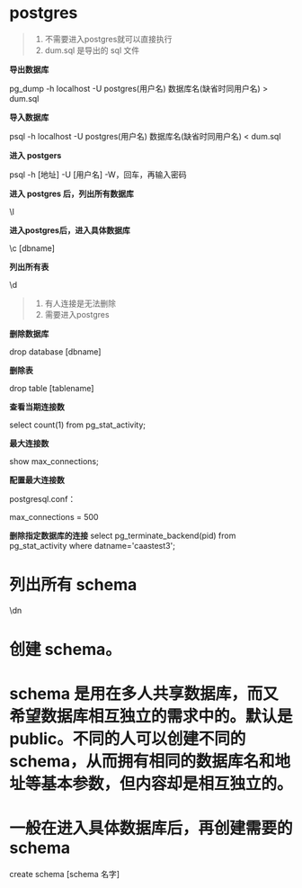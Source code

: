 # postgres

> 1. 不需要进入postgres就可以直接执行
> 2. dum.sql 是导出的 sql 文件

**导出数据库**

pg_dump -h localhost -U postgres(用户名) 数据库名(缺省时同用户名) > dum.sql



**导入数据库**

psql -h localhost -U postgres(用户名)  数据库名(缺省时同用户名) < dum.sql



**进入 postgers**

psql -h [地址] -U [用户名] -W，回车，再输入密码



**进入 postgres 后，列出所有数据库**

\l



**进入postgres后，进入具体数据库**

\c [dbname]



**列出所有表**

\d



> 1. 有人连接是无法删除
> 2. 需要进入postgres

**删除数据库**

drop database [dbname]



**删除表**

drop table [tablename]



**查看当期连接数**

select count(1) from pg_stat_activity;



**最大连接数**

show max_connections;



**配置最大连接数**

postgresql.conf：

max_connections = 500

**删除指定数据库的连接**
select pg_terminate_backend(pid) from pg_stat_activity where datname='caastest3';

# 列出所有 schema
\dn

# 创建 schema。
# schema 是用在多人共享数据库，而又希望数据库相互独立的需求中的。默认是 public。不同的人可以创建不同的 schema，从而拥有相同的数据库名和地址等基本参数，但内容却是相互独立的。
# 一般在进入具体数据库后，再创建需要的 schema
create schema [schema 名字]